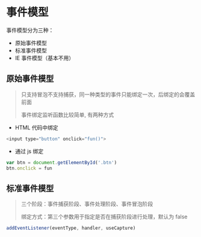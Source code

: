 # 事件模型 [](#event-model)

事件模型分为三种：

- 原始事件模型
- 标准事件模型
- IE 事件模型（基本不用）

## 原始事件模型 [](#original-event)

> 只支持冒泡不支持捕获，同一种类型的事件只能绑定一次，后绑定的会覆盖前面
>
> 事件绑定监听函数比较简单, 有两种方式

- HTML 代码中绑定

```js
<input type="button" onclick="fun()">
```

- 通过 js 绑定

```js
var btn = document.getElementById('.btn')
btn.onclick = fun
```

## 标准事件模型 [](#standard-event)

> 三个阶段：事件捕获阶段、事件处理阶段、事件冒泡阶段
>
> 绑定方式：第三个参数用于指定是否在捕获阶段进行处理，默认为 false

```js
addEventListener(eventType, handler, useCapture)
```
